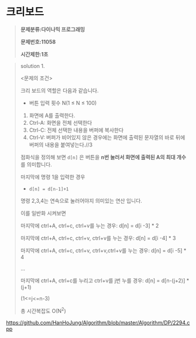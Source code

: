 # 크리보드

> **문제분류:다이나믹 프로그래밍**
>
> **문제번호:11058**
>
> **시간제한:1초**

> solution 1.
>
> 
>
> <문제의 조건>
>
> 크리 보드의 역할은 다음과 같습니다.
>
> - 버튼 입력 횟수  N(1 ≤ N ≤ 100)
>
> 1. 화면에 A를 출력한다. 
> 2. Ctrl-A: 화면을 전체 선택한다
> 3. Ctrl-C: 전체 선택한 내용을 버퍼에 복사한다
> 4. Ctrl-V: 버퍼가 비어있지 않은 경우에는 화면에 출력된 문자열의 바로 뒤에 버퍼의 내용을 붙여넣는다.//3
>
> 
>
> 점화식을 정의해 보면 `d[n]` 은 버튼을 **n번 눌러서 화면에 출력된 A의 최대 개수**를 의미합니다.
>
> 마지막에 명령 1을 입력한 경우
>
> - `d[n] = d[n-1]+1`
>
> 명령 2,3,4는 연속으로 눌러어야지 의미있는 연산 입니다.
>
> 이를 일반화 시켜보면
>
> 마지막에 ctrl+A, ctrl+c, ctrl+v를 누는 경우: d[n] = d[i -3] * 2
>
> 마지막에 ctrl+A, ctrl+c, ctrl+v, ctrl+v를 누는 경우: d[n] = d[i -4] * 3
>
> 마지막에 ctrl+A, ctrl+c, ctrl+v, ctrl+v,ctrl+v를 누는 경우: d[n] = d[i -5] * 4
>
> ...
>
> 마지막에 ctrl+A, ctrl+c를 누리고 ctrl+v를 j번 누를 경우: d[n] = d[n-(j+2)] * (j+1)
>
> (1<=j<=n-3)
>
> 총 시간복잡도 O(N<sup>2</sup>)
>
> 

https://github.com/HanHoJung/Algorithm/blob/master/Algorithm/DP/2294.cpp











